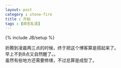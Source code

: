 ```yaml
---
layout: post
category : stone-fire
title : 开始
tags : [胡言乱语]
---
```

{% include JB/setup %}

折腾到凌晨两三点的时候，终于把这个博客算是搭起来了。<br>
早上不到8点又自然醒了。。<br>
虽然有些地方还需要修缮，不过总算是成型了。<br>